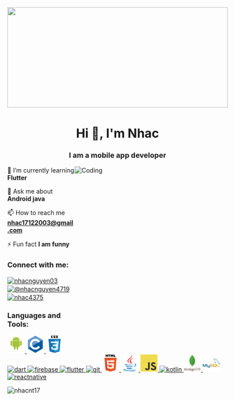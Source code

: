 

  <img src="https://media.istockphoto.com/id/122204403/photo/binary-code.jpg?s=612x612&w=0&k=20&c=PKfESC0tGyCflS4erBmkoTi9OQoQm8Wr4fMTJGJdgmE=" alt="" style="width: 100%; height: 230px;">
  <h1 align="center">
  Hi 👋, I'm Nhac
</h1>
<h3 align="center">I am a mobile app developer</h3>
<img align="right" alt="Coding" width="350" height="400" src="https://media0.giphy.com/media/ZVik7pBtu9dNS/200.webp?cid=ecf05e47e8gmr07o6kj8xjqu4clt7zzqa0avk4iw6gcyuwv0&ep=v1_gifs_search&rid=200.webp&ct=g"
<p>

🌱 I’m currently learning **Flutter**

💬 Ask me about **Android java**

📫 How to reach me **nhac17122003@gmail.com**

⚡ Fun fact **I am funny**
</p>

<h3 align="left">Connect with me:</h3>
<p align="left">
<a href="https://fb.com/nhacnguyen03" target="blank"><img align="center" src="https://raw.githubusercontent.com/rahuldkjain/github-profile-readme-generator/master/src/images/icons/Social/facebook.svg" alt="nhacnguyen03" height="30" width="40" /></a>
<a href="https://www.youtube.com/c/@nhacnguyen4719" target="blank"><img align="center" src="https://raw.githubusercontent.com/rahuldkjain/github-profile-readme-generator/master/src/images/icons/Social/youtube.svg" alt="@nhacnguyen4719" height="30" width="40" /></a>
<a href="https://discord.gg/nhac4375" target="blank"><img align="center" src="https://raw.githubusercontent.com/rahuldkjain/github-profile-readme-generator/master/src/images/icons/Social/discord.svg" alt="nhac4375" height="30" width="40" /></a>
</p>

<h3 align="left">Languages and Tools:</h3>
<p align="left"> <a href="https://developer.android.com" target="_blank" rel="noreferrer"> <img src="https://raw.githubusercontent.com/devicons/devicon/master/icons/android/android-original-wordmark.svg" alt="android" width="40" height="40"/> </a> <a href="https://www.cprogramming.com/" target="_blank" rel="noreferrer"> <img src="https://raw.githubusercontent.com/devicons/devicon/master/icons/c/c-original.svg" alt="c" width="40" height="40"/> </a> <a href="https://www.w3schools.com/css/" target="_blank" rel="noreferrer"> <img src="https://raw.githubusercontent.com/devicons/devicon/master/icons/css3/css3-original-wordmark.svg" alt="css3" width="40" height="40"/> </a> <a href="https://dart.dev" target="_blank" rel="noreferrer"> <img src="https://www.vectorlogo.zone/logos/dartlang/dartlang-icon.svg" alt="dart" width="40" height="40"/> </a> <a href="https://firebase.google.com/" target="_blank" rel="noreferrer"> <img src="https://www.vectorlogo.zone/logos/firebase/firebase-icon.svg" alt="firebase" width="40" height="40"/> </a> <a href="https://flutter.dev" target="_blank" rel="noreferrer"> <img src="https://www.vectorlogo.zone/logos/flutterio/flutterio-icon.svg" alt="flutter" width="40" height="40"/> </a> <a href="https://git-scm.com/" target="_blank" rel="noreferrer"> <img src="https://www.vectorlogo.zone/logos/git-scm/git-scm-icon.svg" alt="git" width="40" height="40"/> </a> <a href="https://www.w3.org/html/" target="_blank" rel="noreferrer"> <img src="https://raw.githubusercontent.com/devicons/devicon/master/icons/html5/html5-original-wordmark.svg" alt="html5" width="40" height="40"/> </a> <a href="https://www.java.com" target="_blank" rel="noreferrer"> <img src="https://raw.githubusercontent.com/devicons/devicon/master/icons/java/java-original.svg" alt="java" width="40" height="40"/> </a> <a href="https://developer.mozilla.org/en-US/docs/Web/JavaScript" target="_blank" rel="noreferrer"> <img src="https://raw.githubusercontent.com/devicons/devicon/master/icons/javascript/javascript-original.svg" alt="javascript" width="40" height="40"/> </a> <a href="https://kotlinlang.org" target="_blank" rel="noreferrer"> <img src="https://www.vectorlogo.zone/logos/kotlinlang/kotlinlang-icon.svg" alt="kotlin" width="40" height="40"/> </a> <a href="https://www.mongodb.com/" target="_blank" rel="noreferrer"> <img src="https://raw.githubusercontent.com/devicons/devicon/master/icons/mongodb/mongodb-original-wordmark.svg" alt="mongodb" width="40" height="40"/> </a> <a href="https://www.mysql.com/" target="_blank" rel="noreferrer"> <img src="https://raw.githubusercontent.com/devicons/devicon/master/icons/mysql/mysql-original-wordmark.svg" alt="mysql" width="40" height="40"/> </a> <a href="https://reactnative.dev/" target="_blank" rel="noreferrer"> <img src="https://reactnative.dev/img/header_logo.svg" alt="reactnative" width="40" height="40"/> </a> </p>
<p><img align="left" src="https://github-readme-streak-stats.herokuapp.com/?user=nhacnt17&" alt="nhacnt17" /></p>
<!-- <p><img align="right" src="https://github-readme-stats.vercel.app/api/top-langs?username=nhacnt17&show_icons=true&locale=en&layout=compact" alt="nhacnt17" /></p>
 -->
<!--  <p>&nbsp;<img align="right" src="https://github-readme-stats.vercel.app/api?username=nhacnt17&show_icons=true&locale=en" alt="nhacnt17" /></p>
 -->
